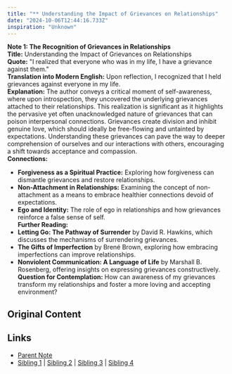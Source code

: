 ```yaml
---
title: "** Understanding the Impact of Grievances on Relationships"
date: "2024-10-06T12:44:16.733Z"
inspiration: "Unknown"
---
```


  
**Note 1: The Recognition of Grievances in Relationships**  
**Title:** Understanding the Impact of Grievances on Relationships  
**Quote:** "I realized that everyone who was in my life, I have a grievance against them."  
**Translation into Modern English:** Upon reflection, I recognized that I held grievances against everyone in my life.  
**Explanation:** The author conveys a critical moment of self-awareness, where upon introspection, they uncovered the underlying grievances attached to their relationships. This realization is significant as it highlights the pervasive yet often unacknowledged nature of grievances that can poison interpersonal connections. Grievances create division and inhibit genuine love, which should ideally be free-flowing and untainted by expectations. Understanding these grievances can pave the way to deeper comprehension of ourselves and our interactions with others, encouraging a shift towards acceptance and compassion.  
**Connections:**  
- **Forgiveness as a Spiritual Practice:** Exploring how forgiveness can dismantle grievances and restore relationships.  
- **Non-Attachment in Relationships:** Examining the concept of non-attachment as a means to embrace healthier connections devoid of expectations.  
- **Ego and Identity:** The role of ego in relationships and how grievances reinforce a false sense of self.  
**Further Reading:**  
- **Letting Go: The Pathway of Surrender** by David R. Hawkins, which discusses the mechanisms of surrendering grievances.  
- **The Gifts of Imperfection** by Brené Brown, exploring how embracing imperfections can improve relationships.  
- **Nonviolent Communication: A Language of Life** by Marshall B. Rosenberg, offering insights on expressing grievances constructively.  
**Question for Contemplation:** How can awareness of my grievances transform my relationships and foster a more loving and accepting environment?  


## Original Content



## Links

- [Parent Note](/parent-note.md)
- [Sibling 1](/zettel1.md) | [Sibling 2](/zettel2.md) | [Sibling 3](/zettel3.md) | [Sibling 4](/zettel4.md)
